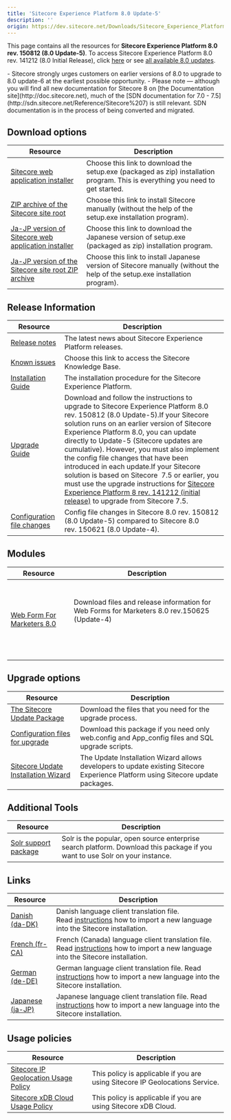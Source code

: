 ```yaml
---
title: 'Sitecore Experience Platform 8.0 Update-5'
description: ''
origin: https://dev.sitecore.net/Downloads/Sitecore_Experience_Platform/8_0/Sitecore_Experience_Platform_80_Update5.aspx
---
```


This page contains all the resources for **Sitecore Experience Platform 8.0 rev. 150812 (8.0 Update-5)**. To access Sitecore Experience Platform 8.0 rev. 141212 (8.0 Initial Release), click [here](/downloads/Sitecore_Experience_Platform/8_0/Sitecore_Experience_Platform_8_0) or see [all available 8.0 updates](/downloads/Sitecore_Experience_Platform/8_0).

  <Alert variant='warning' mb={4}>
    <AlertIcon />
    <AlertDescription>
    - Sitecore strongly urges customers on earlier versions of 8.0 to upgrade to 8.0 update-6 at the earliest possible opportunity.
    - Please note — although you will find all new documentation for Sitecore 8 on [the Documentation site](http://doc.sitecore.net), much of the [SDN documentation for 7.0 - 7.5](http://sdn.sitecore.net/Reference/Sitecore%207) is still relevant. SDN documentation is in the process of being converted and migrated.
    </AlertDescription>
  </Alert>


## Download options

| Resource                                                                                                                                                                                                                                           | Description                                                                                                                    |
| -------------------------------------------------------------------------------------------------------------------------------------------------------------------------------------------------------------------------------------------------- | ------------------------------------------------------------------------------------------------------------------------------ |
| [Sitecore web application installer](https://scdp.blob.core.windows.net/downloads/Sitecore%20Experience%20Platform/8%200/Sitecore%20Experience%20Platform%2080%20Update5/Secure/Sitecore%2080%20rev%20150812.zip)                                  | Choose this link to download the setup.exe (packaged as zip) installation program. This is everything you need to get started. |
| [ZIP archive of the Sitecore site root](https://scdp.blob.core.windows.net/downloads/Sitecore%20Experience%20Platform/8%200/Sitecore%20Experience%20Platform%2080%20Update5/Secure/site%20root/Sitecore%2080%20rev%20150812.zip)                   | Choose this link to install Sitecore manually (without the help of the setup.exe installation program).                        |
| [Ja-JP version of Sitecore web application installer](https://scdp.blob.core.windows.net/downloads/Sitecore%20Experience%20Platform/8%200/Sitecore%20Experience%20Platform%2080%20Update5/Secure/Sitecore%2080%20rev%20150812jaJP.zip)             | Choose this link to download the Japanese version of setup.exe (packaged as zip) installation program.                         |
| [Ja-JP version of the Sitecore site root ZIP archive](https://scdp.blob.core.windows.net/downloads/Sitecore%20Experience%20Platform/8%200/Sitecore%20Experience%20Platform%2080%20Update5/Secure/site%20root/Sitecore%2080%20rev%20150812jaJP.zip) | Choose this link to install Japanese version of Sitecore manually (without the help of the setup.exe installation program).    |

## Release Information

| Resource                                                                                                                                                                                                               | Description                                                                                                                                                                                                                                                                                                                                                                                                                                                                                                                                                                                                                                |
| ---------------------------------------------------------------------------------------------------------------------------------------------------------------------------------------------------------------------- | ------------------------------------------------------------------------------------------------------------------------------------------------------------------------------------------------------------------------------------------------------------------------------------------------------------------------------------------------------------------------------------------------------------------------------------------------------------------------------------------------------------------------------------------------------------------------------------------------------------------------------------------ |
| [Release notes](/downloads/Sitecore_Experience_Platform/8_0/Sitecore_Experience_Platform_80_Update5/Release_notes)                                                                                                     | The latest news about Sitecore Experience Platform releases.                                                                                                                                                                                                                                                                                                                                                                                                                                                                                                                                                                               |
| [Known issues](https://kb.sitecore.net/articles/616431)                                                                                                                                                                | Choose this link to access the Sitecore Knowledge Base.                                                                                                                                                                                                                                                                                                                                                                                                                                                                                                                                                                                    |
| [Installation Guide](https://scdp.blob.core.windows.net/downloads/Sitecore%20Experience%20Platform/8%200/Sitecore%20Experience%20Platform%2080%20Update5/Secure/InstallationGuideSC80Update5.pdf)                      | The installation procedure for the Sitecore Experience Platform.                                                                                                                                                                                                                                                                                                                                                                                                                                                                                                                                                                           |
| [Upgrade Guide](https://scdp.blob.core.windows.net/downloads/Sitecore%20Experience%20Platform/8%200/Sitecore%20Experience%20Platform%2080%20Update5/Secure/Sitecore80Update5UpgradeGuide.pdf)                          | Download and follow the instructions to upgrade to Sitecore Experience Platform 8.0 rev. 150812 (8.0 Update-5).If your Sitecore solution runs on an earlier version of Sitecore Experience Platform 8.0, you can update directly to Update-5 (Sitecore updates are cumulative). However, you must also implement the config file changes that have been introduced in each update.If your Sitecore solution is based on Sitecore  7.5 or earlier, you must use the upgrade instructions for [Sitecore Experience Platform 8 rev. 141212 (initial release)](~/link?_id=BBE8D6E386894D049A594D5814F53020&_z=z) to upgrade from Sitecore 7.5. |
| [Configuration file changes](https://scdp.blob.core.windows.net/downloads/Sitecore%20Experience%20Platform/8%200/Sitecore%20Experience%20Platform%2080%20Update5/Secure/Sitecore80Update5ConfigurationFileChanges.pdf) | Config file changes in Sitecore 8.0 rev. 150812 (8.0 Update-5) compared to Sitecore 8.0 rev. 150621 (8.0 Update-4).                                                                                                                                                                                                                                                                                                                                                                                                                                                                                                                        |

## Modules

| Resource                                                                                                                       | Description                                                                                                                         |
| ------------------------------------------------------------------------------------------------------------------------------ | ----------------------------------------------------------------------------------------------------------------------------------- |
| [Web Form For Marketers 8.0](/downloads/Web_Forms_For_Marketers/Web_Forms_for_Marketers_80/Web_Forms_for_Marketers_80_Update4) | <br /><br />Download files and release information for Web Forms for Marketers 8.0 rev.150625 (Update-4)<br /><br /> <br /> <br />  |

## Upgrade options

| Resource                                                                                                                                                                                                                                             | Description                                                                                                                      |
| ---------------------------------------------------------------------------------------------------------------------------------------------------------------------------------------------------------------------------------------------------- | -------------------------------------------------------------------------------------------------------------------------------- |
| [The Sitecore Update Package](https://scdp.blob.core.windows.net/downloads/Sitecore%20Experience%20Platform/8%200/Sitecore%20Experience%20Platform%2080%20Update5/Secure/Sitecore%2080%20rev150812%20update%205%20Upgrade%20package.zip)             | Download the files that you need for the upgrade process.                                                                        |
| [Configuration files for upgrade](https://scdp.blob.core.windows.net/downloads/Sitecore%20Experience%20Platform/8%200/Sitecore%20Experience%20Platform%2080%20Update5/Secure/Configuration%20Files%20for%20SXP%2080%20Update5.zip)                   | Download this package if you need only web.config and App_config files and SQL upgrade scripts.                                  |
| [Sitecore Update Installation Wizard](https://scdp.blob.core.windows.net/downloads/Sitecore%20Experience%20Platform/8%200/Sitecore%20Experience%20Platform%2080%20Update5/Secure/Sitecore%20Update%20Installation%20Wizard%20100%20rev%20150804.zip) | The Update Installation Wizard allows developers to update existing Sitecore Experience Platform using Sitecore update packages. |

## Additional Tools

| Resource                                                                                                                                                                                                        | Description                                                                                                                  |
| --------------------------------------------------------------------------------------------------------------------------------------------------------------------------------------------------------------- | ---------------------------------------------------------------------------------------------------------------------------- |
| [Solr support package](https://scdp.blob.core.windows.net/downloads/Sitecore%20Experience%20Platform/8%200/Sitecore%20Experience%20Platform%2080%20Update5/Secure/SitecoreSolrSupport%20100%20rev%20150812.zip) | Solr is the popular, open source enterprise search platform. Download this package if you want to use Solr on your instance. |

## Links

| Resource                                                                                                                                                                                         | Description                                                                                                                                                                          |
| ------------------------------------------------------------------------------------------------------------------------------------------------------------------------------------------------ | ------------------------------------------------------------------------------------------------------------------------------------------------------------------------------------ |
| [Danish (da-DK)](https://scdp.blob.core.windows.net/downloads/Sitecore%20Experience%20Platform/8%200/Sitecore%20Experience%20Platform%2080%20Update5/Secure/Platform80daDK%20rev%20150812.zip)   | Danish language client translation file. Read [instructions](~/link?_id=A389FE1B59724AB08B57D1A9E526850A&_z=z) how to import a new language into the Sitecore installation.          |
| [French (fr-CA)](https://scdp.blob.core.windows.net/downloads/Sitecore%20Experience%20Platform/8%200/Sitecore%20Experience%20Platform%208%200/Secure/platform80-fr-CA-151118.zip)                | French (Canada) language client translation file. Read [instructions](~/link?_id=A389FE1B59724AB08B57D1A9E526850A&_z=z) how to import a new language into the Sitecore installation. |
| [German (de-DE)](https://scdp.blob.core.windows.net/downloads/Sitecore%20Experience%20Platform/8%200/Sitecore%20Experience%20Platform%2080%20Update5/Secure/Platform80deDE%20rev%20150812.zip)   | German language client translation file. Read [instructions](~/link?_id=A389FE1B59724AB08B57D1A9E526850A&_z=z) how to import a new language into the Sitecore installation.          |
| [Japanese (ja-JP)](https://scdp.blob.core.windows.net/downloads/Sitecore%20Experience%20Platform/8%200/Sitecore%20Experience%20Platform%2080%20Update5/Secure/Platform80jaJP%20rev%20150812.zip) | Japanese language client translation file. Read [instructions](~/link?_id=A389FE1B59724AB08B57D1A9E526850A&_z=z) how to import a new language into the Sitecore installation.        |

## Usage policies

| Resource                                                                                                             | Description                                                                  |
| -------------------------------------------------------------------------------------------------------------------- | ---------------------------------------------------------------------------- |
| [Sitecore IP Geolocation Usage Policy](/downloads/Sitecore_Experience_Platform/Sitecore_IP_Geolocation_Usage_Policy) | This policy is applicable if you are using Sitecore IP Geolocations Service. |
| [Sitecore xDB Cloud Usage Policy](/downloads/Sitecore_Experience_Platform/Sitecore_xDB_Cloud_Usage_Policy)           | This policy is applicable if you are using Sitecore xDB Cloud.               |
